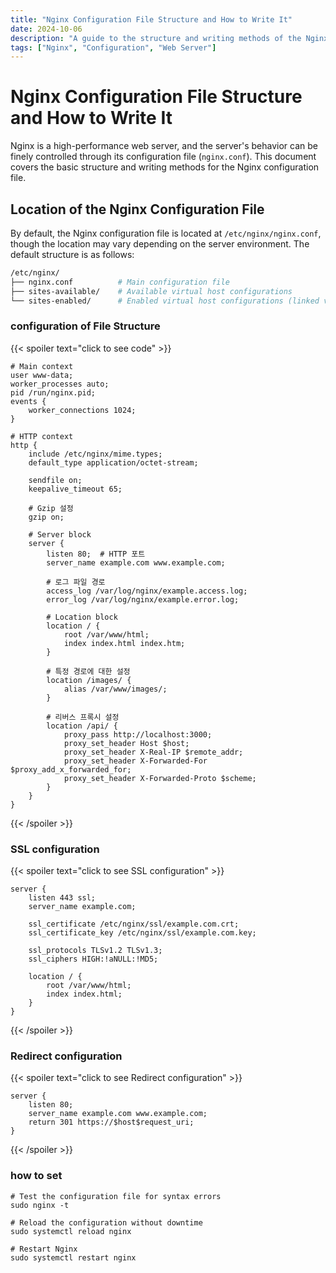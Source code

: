 ```yaml
---
title: "Nginx Configuration File Structure and How to Write It"
date: 2024-10-06
description: "A guide to the structure and writing methods of the Nginx configuration file (conf)."
tags: ["Nginx", "Configuration", "Web Server"]
---
```


# Nginx Configuration File Structure and How to Write It

Nginx is a high-performance web server, and the server's behavior can be finely controlled through its configuration file (`nginx.conf`). This document covers the basic structure and writing methods for the Nginx configuration file.

## Location of the Nginx Configuration File
By default, the Nginx configuration file is located at `/etc/nginx/nginx.conf`, though the location may vary depending on the server environment. The default structure is as follows:

```bash
/etc/nginx/
├── nginx.conf          # Main configuration file
├── sites-available/    # Available virtual host configurations
└── sites-enabled/      # Enabled virtual host configurations (linked via symlinks)
```

### configuration of File Structure

{{< spoiler text="click to see code" >}}

```code
# Main context
user www-data;
worker_processes auto;
pid /run/nginx.pid;
events {
    worker_connections 1024;
}

# HTTP context
http {
    include /etc/nginx/mime.types;
    default_type application/octet-stream;

    sendfile on;
    keepalive_timeout 65;

    # Gzip 설정
    gzip on;

    # Server block
    server {
        listen 80;  # HTTP 포트
        server_name example.com www.example.com;

        # 로그 파일 경로
        access_log /var/log/nginx/example.access.log;
        error_log /var/log/nginx/example.error.log;

        # Location block
        location / {
            root /var/www/html;
            index index.html index.htm;
        }

        # 특정 경로에 대한 설정
        location /images/ {
            alias /var/www/images/;
        }

        # 리버스 프록시 설정
        location /api/ {
            proxy_pass http://localhost:3000;
            proxy_set_header Host $host;
            proxy_set_header X-Real-IP $remote_addr;
            proxy_set_header X-Forwarded-For $proxy_add_x_forwarded_for;
            proxy_set_header X-Forwarded-Proto $scheme;
        }
    }
}

```
{{< /spoiler >}}



### SSL configuration

{{< spoiler text="click to see SSL configuration" >}}

```code
server {
    listen 443 ssl;
    server_name example.com;

    ssl_certificate /etc/nginx/ssl/example.com.crt;
    ssl_certificate_key /etc/nginx/ssl/example.com.key;

    ssl_protocols TLSv1.2 TLSv1.3;
    ssl_ciphers HIGH:!aNULL:!MD5;

    location / {
        root /var/www/html;
        index index.html;
    }
}

```
{{< /spoiler >}}





### Redirect configuration

{{< spoiler text="click to see Redirect configuration" >}}

```code
server {
    listen 80;
    server_name example.com www.example.com;
    return 301 https://$host$request_uri;
}
```
{{< /spoiler >}}



### how to set
```shell
# Test the configuration file for syntax errors
sudo nginx -t

# Reload the configuration without downtime
sudo systemctl reload nginx

# Restart Nginx
sudo systemctl restart nginx

```